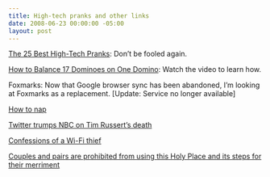 ```yaml
---
title: High-tech pranks and other links
date: 2008-06-23 00:00:00 -05:00
layout: post
---
```


[The 25 Best High-Tech Pranks](http://www.techcult.com/high-tech-pranks/): Don’t be fooled again.

[How to Balance 17 Dominoes on One Domino](http://www.5min.com/Video/How-to-Balance-17-Dominoes-on-One-Dominoe-25826275): Watch the video to learn how.

Foxmarks: Now that Google browser sync has been abandoned, I’m looking at Foxmarks as a replacement. \[Update: Service no longer available\]

[How to nap](http://www.boston.com/bostonglobe/ideas/naps/)

[Twitter trumps NBC on Tim Russert’s death](http://www.nytimes.com/2008/06/23/business/media/23link.html?_r=2&adxnnl=1&oref=slogin&adxnnlx=1214226096-Oe/iytY4QRrov1saBvsNXQ)

[Confessions of a Wi-Fi thief](http://www.time.com/time/magazine/article/0,9171,1813969,00.html)

[Couples and pairs are prohibited from using this Holy Place and its steps for their merriment](http://www.flickr.com/photos/globehoppers/2592969276/)
